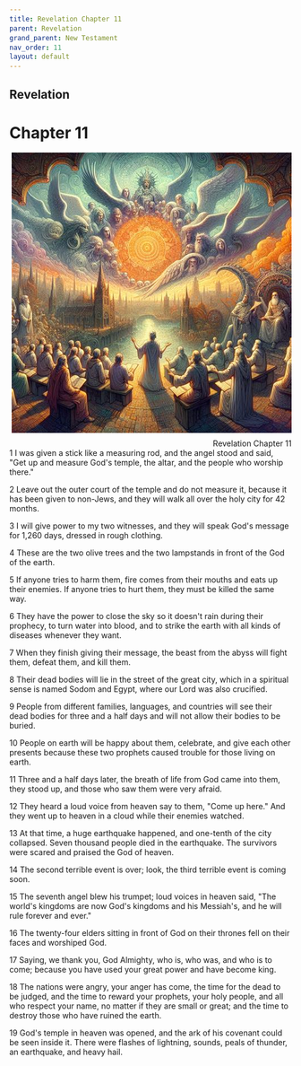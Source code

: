 ```yaml
---
title: Revelation Chapter 11
parent: Revelation
grand_parent: New Testament
nav_order: 11
layout: default
---
```


## Revelation

# Chapter 11

<div style="clear: both; text-align: right;">
    <img src="/assets/Image/Revelation/500/11.jpg" alt="Revelation Chapter 11" class="chapter-image" style="max-width: 100%; height: auto; float: right; margin: 0 0 10px 10px; padding-left: 10%;">
    <figcaption style="font-size: 14px;">Revelation Chapter 11</figcaption>
</div>
1 I was given a stick like a measuring rod, and the angel stood and said, "Get up and measure God's temple, the altar, and the people who worship there."

2 Leave out the outer court of the temple and do not measure it, because it has been given to non-Jews, and they will walk all over the holy city for 42 months.

3 I will give power to my two witnesses, and they will speak God's message for 1,260 days, dressed in rough clothing.

4 These are the two olive trees and the two lampstands in front of the God of the earth.

5 If anyone tries to harm them, fire comes from their mouths and eats up their enemies. If anyone tries to hurt them, they must be killed the same way.

6 They have the power to close the sky so it doesn't rain during their prophecy, to turn water into blood, and to strike the earth with all kinds of diseases whenever they want.

7 When they finish giving their message, the beast from the abyss will fight them, defeat them, and kill them.

8 Their dead bodies will lie in the street of the great city, which in a spiritual sense is named Sodom and Egypt, where our Lord was also crucified.

9 People from different families, languages, and countries will see their dead bodies for three and a half days and will not allow their bodies to be buried.

10 People on earth will be happy about them, celebrate, and give each other presents because these two prophets caused trouble for those living on earth.

11 Three and a half days later, the breath of life from God came into them, they stood up, and those who saw them were very afraid.

12 They heard a loud voice from heaven say to them, "Come up here." And they went up to heaven in a cloud while their enemies watched.

13 At that time, a huge earthquake happened, and one-tenth of the city collapsed. Seven thousand people died in the earthquake. The survivors were scared and praised the God of heaven.

14 The second terrible event is over; look, the third terrible event is coming soon.

15 The seventh angel blew his trumpet; loud voices in heaven said, "The world's kingdoms are now God's kingdoms and his Messiah's, and he will rule forever and ever."

16 The twenty-four elders sitting in front of God on their thrones fell on their faces and worshiped God.

17 Saying, we thank you, God Almighty, who is, who was, and who is to come; because you have used your great power and have become king.

18 The nations were angry, your anger has come, the time for the dead to be judged, and the time to reward your prophets, your holy people, and all who respect your name, no matter if they are small or great; and the time to destroy those who have ruined the earth.

19 God's temple in heaven was opened, and the ark of his covenant could be seen inside it. There were flashes of lightning, sounds, peals of thunder, an earthquake, and heavy hail.


